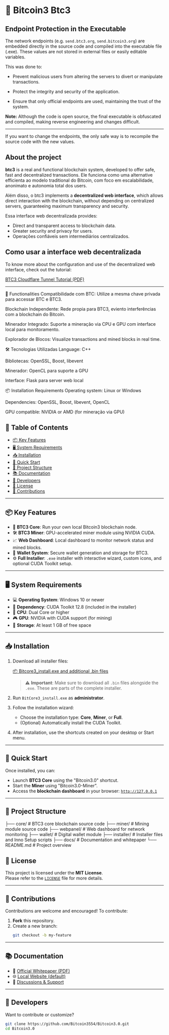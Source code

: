 # 🚀 Bitcoin3 Btc3
## Endpoint Protection in the Executable

The network endpoints (e.g. `send.btc3.org`, `send.bitcoin3.org`) are embedded directly in the source code and compiled into the executable file (.exe). These values ​​are not stored in external files or easily editable variables.

This was done to:

- Prevent malicious users from altering the servers to divert or manipulate transactions.

- Protect the integrity and security of the application.

- Ensure that only official endpoints are used, maintaining the trust of the system.

**Note:** Although the code is open source, the final executable is obfuscated and compiled, making reverse engineering and changes difficult.

---

If you want to change the endpoints, the only safe way is to recompile the source code with the new values.
## About the project

**btc3** is a real and functional blockchain system, developed to offer safe, fast and decentralized transactions. Ele funciona como uma alternative efficienta ao modelo traditional do Bitcoin, com foco em escalabilidade, anonimato e autonomia total dos users.

Além disso, o btc3 implements a **decentralized web interface**, which allows direct interaction with the blockchain, without depending on centralized servers, guaranteeing maximum transparency and security.

Essa interface web decentralizada provides:

- Direct and transparent access to blockchain data.
- Greater security and privacy for users.
- Operações confiáveis ​​sem intermediários centralizados.

## Como usar a interface web decentralizada

To know more about the configuration and use of the decentralized web interface, check out the tutorial:

[BTC3 Cloudflare Tunnel Tutorial (PDF)](https://github.com/Bitcoin3554/Bitcoin3.0/blob/main/BTC3_Cloudflare_Tunnel_Tutorial.pdf)

---
🚀 Functionalities
Compatibilidade com BTC: Utilize a mesma chave privada para accessar BTC e BTC3.

Blockchain Independente: Rede propia para BTC3, eviento interferências com a blockchain do Bitcoin.

Minerador Integrado: Suporte a mineração via CPU e GPU com interface local para monitoramento.

Explorador de Blocos: Visualize transactions and mined blocks in real time.

🛠️ Tecnologias Utilizadas
Language: C++

Bibliotecas: OpenSSL, Boost, libevent

Minerador: OpenCL para suporte a GPU

Interface: Flask para server web local

📦 Installation
Requirements
Operating system: Linux or Windows

Dependencies: OpenSSL, Boost, libevent, OpenCL

GPU compatible: NVIDIA or AMD (for mineração via GPU)
## 📑 Table of Contents

- [📦 Key Features](#-key-features)
- [🖥️ System Requirements](#️-system-requirements)
- [📥 Installation](#-installation)
- [🚀 Quick Start](#-quick-start)
- [📁 Project Structure](#-project-structure)
- [📚 Documentation](#-documentation)
- [🧠 Developers](#-developers)
- [📜 License](#-license)
- [🤝 Contributions](#-contributions)

---

## 📦 Key Features

- 🧠 **BTC3 Core**: Run your own local Bitcoin3 blockchain node.
- 🛠️ **BTC3 Miner**: GPU-accelerated miner module using NVIDIA CUDA.
- 📈 **Web Dashboard**: Local dashboard to monitor network status and mined blocks.
- 🔐 **Wallet System**: Secure wallet generation and storage for BTC3.
- ⚙️ **Full Installer**: `.exe` installer with interactive wizard, custom icons, and optional CUDA Toolkit setup.

---

## 🖥️ System Requirements

- 💻 **Operating System**: Windows 10 or newer
- 🔧 **Dependency**: CUDA Toolkit 12.8 (included in the installer)
- 🧮 **CPU**: Dual Core or higher
- 🎮 **GPU**: NVIDIA with CUDA support (for mining)
- 💾 **Storage**: At least 1 GB of free space

---

## 📥 Installation

1. Download all installer files:

   [📦 Bitcore3_install.exe and additional .bin files](https://github.com/Bitcoin3554/Bitcoin3.0/releases/tag/v3.0.0)

   > ⚠️ **Important**: Make sure to download all `.bin` files alongside the `.exe`. These are parts of the complete installer.

2. Run `BitCore3_install.exe` as **administrator**.
3. Follow the installation wizard:
   - Choose the installation type: **Core**, **Miner**, or **Full**.
   - (Optional) Automatically install the CUDA Toolkit.
4. After installation, use the shortcuts created on your desktop or Start menu.

---

## 🚀 Quick Start

Once installed, you can:

- Launch **BTC3 Core** using the "Bitcoin3.0" shortcut.
- Start the **Miner** using "Bitcoin3.0-Miner".
- Access the **blockchain dashboard** in your browser: [`http://127.0.0.1`](http://127.0.0.1)

---

## 📁 Project Structure


├── core/ # BTC3 core blockchain source code
├── miner/ # Mining module source code
├── webpanel/ # Web dashboard for network monitoring
├── wallet/ # Digital wallet module
├── installer/ # Installer files and Inno Setup scripts
├── docs/ # Documentation and whitepaper
└── README.md # Project overview

## 📜 License

This project is licensed under the **MIT License**.  
Please refer to the [`LICENSE`](https://github.com/Bitcoin3554/Bitcoin3.0/blob/main/LICENSE) file for more details.

---

## 🤝 Contributions

Contributions are welcome and encouraged! To contribute:

1. **Fork** this repository.
2. Create a new branch:
   ```bash
   git checkout -b my-feature

---

## 📚 Documentation

- 📄 [Official Whitepaper (PDF)](https://github.com/Bitcoin3554/Bitcoin3.0/blob/main/Bitcoin3.0_Whitepaper.pdf)
- 🌐 [Local Website (default)](https://bitcoin.org/en/)
- 💬 [Discussions & Support](https://github.com/Bitcoin3554/Bitcoin3.0/discussions)

---

## 🧠 Developers

Want to contribute or customize?

```bash
git clone https://github.com/Bitcoin3554/Bitcoin3.0.git
cd Bitcoin3.0
